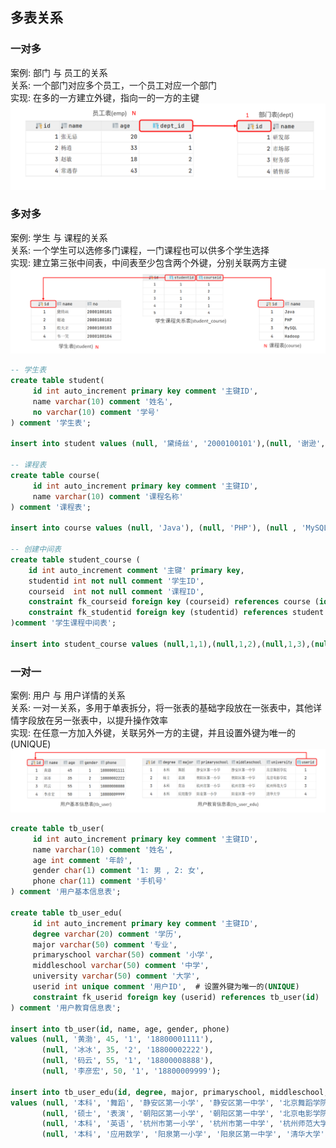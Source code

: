 ## 多表关系
### 一对多
案例: 部门 与 员工的关系  
关系: 一个部门对应多个员工，一个员工对应一个部门  
实现: 在多的一方建立外键，指向一的一方的主键  
![](../image/12.png)
### 多对多
案例: 学生 与 课程的关系  
关系: 一个学生可以选修多门课程，一门课程也可以供多个学生选择  
实现: 建立第三张中间表，中间表至少包含两个外键，分别关联两方主键  
![](../image/13.png)
```SQL
-- 学生表
create table student(
     id int auto_increment primary key comment '主键ID',
     name varchar(10) comment '姓名',
     no varchar(10) comment '学号'
) comment '学生表';

insert into student values (null, '黛绮丝', '2000100101'),(null, '谢逊','2000100102'),(null, '殷天正', '2000100103'),(null, '韦一笑','2000100104');

-- 课程表
create table course(
     id int auto_increment primary key comment '主键ID',
     name varchar(10) comment '课程名称'
) comment '课程表';

insert into course values (null, 'Java'), (null, 'PHP'), (null , 'MySQL') , (null, 'Hadoop');

-- 创建中间表
create table student_course (
    id int auto_increment comment '主键' primary key,
    studentid int not null comment '学生ID',
    courseid  int not null comment '课程ID',
    constraint fk_courseid foreign key (courseid) references course (id),
    constraint fk_studentid foreign key (studentid) references student (id)
)comment '学生课程中间表';

insert into student_course values (null,1,1),(null,1,2),(null,1,3),(null,2,2),(null,2,3),(null,3,4);
```
### 一对一
案例: 用户 与 用户详情的关系  
关系: 一对一关系，多用于单表拆分，将一张表的基础字段放在一张表中，其他详情字段放在另一张表中，以提升操作效率  
实现: 在任意一方加入外键，关联另外一方的主键，并且设置外键为唯一的(UNIQUE)  
![](../image/14.png)
```SQL
create table tb_user(
     id int auto_increment primary key comment '主键ID',
     name varchar(10) comment '姓名',
     age int comment '年龄',
     gender char(1) comment '1: 男 , 2: 女',
     phone char(11) comment '手机号'
) comment '用户基本信息表';

create table tb_user_edu(
     id int auto_increment primary key comment '主键ID',
     degree varchar(20) comment '学历',
     major varchar(50) comment '专业',
     primaryschool varchar(50) comment '小学',
     middleschool varchar(50) comment '中学',
     university varchar(50) comment '大学',
     userid int unique comment '用户ID',  # 设置外键为唯一的(UNIQUE)
     constraint fk_userid foreign key (userid) references tb_user(id)
) comment '用户教育信息表';

insert into tb_user(id, name, age, gender, phone)
values (null, '黄渤', 45, '1', '18800001111'),
       (null, '冰冰', 35, '2', '18800002222'),
       (null, '码云', 55, '1', '18800008888'),
       (null, '李彦宏', 50, '1', '18800009999');

insert into tb_user_edu(id, degree, major, primaryschool, middleschool,university, userid)
values (null, '本科', '舞蹈', '静安区第一小学', '静安区第一中学', '北京舞蹈学院', 1),
       (null, '硕士', '表演', '朝阳区第一小学', '朝阳区第一中学', '北京电影学院', 2),
       (null, '本科', '英语', '杭州市第一小学', '杭州市第一中学', '杭州师范大学', 3),
       (null, '本科', '应用数学', '阳泉第一小学', '阳泉区第一中学', '清华大学', 4);
```
